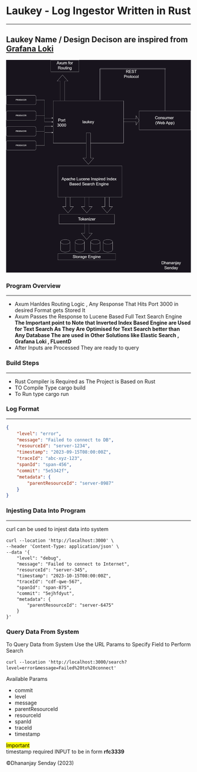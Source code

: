 # Laukey - Log Ingestor Written in Rust
<hr/>

## Laukey Name / Design Decison are inspired from [Grafana Loki](https://github.com/grafana/loki) 

<img src="diagram.png">

### Program Overview
<hr/>
<ul>
<li>
Axum Hanldes Routing Logic , Any Response That Hits Port 3000 in desired Format gets Stored It

</li>
<li>
Axum Passes the Response to Lucene Based Full Text Search Engine
<b>The Important point to Note that Inverted Index Based Engine are Used for Text Search 
As They Are Optimised for Text Search better than Any Database The are used in Other Solutions like Elastic Search , Grafana Loki , FLuentD
</b>
</li>
<li>After Inputs are Processed They are ready to query</li>
</ul>

### Build Steps
<hr/>
<ul>
<li>Rust Compiler is Required as The Project is Based on Rust</li>
<li>TO Compile Type cargo build</li>
<li>To Run type cargo run</li>
</ul>


### Log Format
<hr/>

```json
{
	"level": "error",
	"message": "Failed to connect to DB",
    "resourceId": "server-1234",
	"timestamp": "2023-09-15T08:00:00Z",
	"traceId": "abc-xyz-123",
    "spanId": "span-456",
    "commit": "5e5342f",
    "metadata": {
        "parentResourceId": "server-0987"
    }
}
```


### Injesting Data Into Program
<hr/>
curl can be used to injest data into system

```shell
curl --location 'http://localhost:3000' \
--header 'Content-Type: application/json' \
--data '{
    "level": "debug",
    "message": "Failed to connect to Internet",
    "resourceId": "server-345",
    "timestamp": "2023-10-15T08:00:00Z",
    "traceId": "cdf-qwe-567",
    "spanId": "span-875",
    "commit": "5ejhfdyut",
    "metadata": {
        "parentResourceId": "server-6475"
    }
}'
```
### Query Data From System
To Query Data from System Use the URL Params to Specify Field to Perform Search
<br/>
```shell
curl --location 'http://localhost:3000/search?level=error&message=Failed%20to%20connect'
```

Available Params 
<ul>
<li>commit</li>
<li>level</li>
<li>message</li>
<li>parentResourceId</li>
<li>resourceId</li>
<li>spanId</li>
<li>traceId</li>
<li>timestamp</li>
</ul>
<mark>Important</mark>
<br/>
timestamp required INPUT to be in form <b>rfc3339</b>


©Dhananjay Senday (2023)